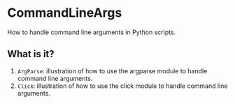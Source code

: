 # CommandLineArgs

How to handle command line arguments in Python scripts.

## What is it?
  1. `ArgParse`: illustration of how to use the argparse module
    to handle command line arguments.
  1. `Click`: illustration of how to use the click module
    to handle command line arguments.
